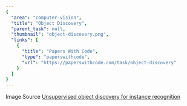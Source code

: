 ```yaml
---
{
  "area": "computer-vision",
  "title": "Object Discovery",
  "parent_task": null,
  "thumbnail": "object-discovery.png",
  "links": [
    {
      "title": "Papers With Code",
      "type": "paperswithcode",
      "url": "https://paperswithcode.com/task/object-discovery"
    }
  ]
}
---
```


Image Source [Unsupervised object discovery for instance recognition](https://arxiv.org/pdf/1709.04725)
